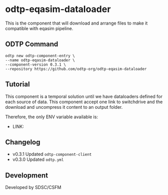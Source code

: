 # odtp-eqasim-dataloader
This is the component that will download and arrange files to make it compatible with eqasim pipeline. 

## ODTP Command

```
odtp new odtp-component-entry \
--name odtp-eqasim-dataloader \
--component-version 0.3.1 \
--repository https://github.com/odtp-org/odtp-eqasim-dataloader
```

## Tutorial

This component is a temporal solution until we have dataloaders defined for each source of data. This component accept one link to switchdrive and the download and uncompress it content to an output folder. 

Therefore, the only ENV variable available is: 

- LINK:

## Changelog

- v0.3.1 Updated `odtp-component-client`
- v0.3.0 Updated `odtp.yml`

## Development

Developed by SDSC/CSFM
